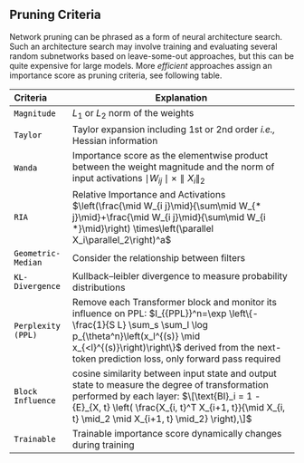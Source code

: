 ## Pruning Criteria





Network pruning can be
phrased as a form of neural architecture search. Such
an architecture search may involve training and evaluating
several random subnetworks based on leave-some-out approaches, but this can be quite expensive for large
models. More _efficient_ approaches assign an importance
score as pruning criteria, see following table. 



| Criteria                                                                                                       | Explanation                                                                                                                                                                                                                                                      |
|:---------------------------------------------------------------------------------------------------------------|------------------------------------------------------------------------------------------------------------------------------------------------------------------------------------------------------------------------------------------------------------------|
| <a  href="https://arxiv.org/abs/1802.00124" style="color: black; text-decoration: black;">`Magnitude`</a>      | $L_1$ or $L_2$ norm of the weights                                                                                                                                                                                                                               | 
| <a href="https://arxiv.org/abs/1906.10771" style="color: black; text-decoration: none;">`Taylor`</a>           | Taylor expansion including 1st or 2nd order _i.e.,_ Hessian information                                                                                                                                                                                          |
| <a href="https://arxiv.org/abs/2306.11695" style="color: black; text-decoration: none;">`Wanda`</a>            | Importance score as the elementwise product between the weight magnitude and the norm of input activations  $\mid W_{ij} \mid  \times \parallel X_i\parallel_2$                                                                                                  |
| <a href="https://openreview.net/pdf?id=Tr0lPx9woF" style="color: black; text-decoration: none;">`RIA`</a>      | Relative Importance and Activations $\left(\frac{\mid W_{i j}\mid}{\sum\mid W_{* j}\mid}+\frac{\mid W_{i j}\mid}{\sum\mid W_{i *}\mid}\right) \times\left(\parallel X_i\parallel_2\right)^a$                                                                     |
| <a href="https://arxiv.org/abs/1811.00250" style="color: black; text-decoration: none;">`Geometric-Median`</a> | Consider the relationship between filters                                                                                                                                                                                                                        | 
| <a href="https://arxiv.org/abs/1911.08114" style="color: black; text-decoration: none;">`KL-Divergence`</a>    | Kullback–leibler divergence to measure probability distributions                                                                                                                                                                                                 |
| <a href="https://arxiv.org/abs/2402.02834" style="color: black; text-decoration: none;">`Perplexity (PPL)`</a> | Remove each Transformer block and monitor its influence on PPL: $I_{{PPL}}^n=\exp \left\{-\frac{1}{S L} \sum_s \sum_l \log p_{\theta^n}\left(x_l^{(s)} \mid x_{<l}^{(s)}\right)\right\}$ derived from the next-token prediction loss, only forward pass required |
| <a href="https://arxiv.org/pdf/2403.03853" style="color: black; text-decoration: none;">`Block Influence`</a>  | cosine similarity between input state and output state  to measure the degree of transformation performed by each layer: $\[\text{BI}_i = 1 -  {E}_{X, t} \left( \frac{X_{i, t}^T X_{i+1, t}}{\mid X_{i, t} \mid_2 \mid X_{i+1, t} \mid_2} \right),\]$           |
| <a href="https://arxiv.org/abs/2307.08483" style="color: black; text-decoration: none;">`Trainable`</a>        | Trainable importance score dynamically changes during training                                                                                                                                                                                                   |
